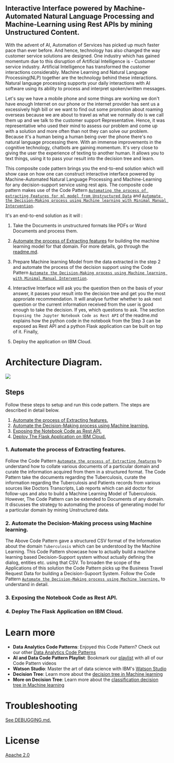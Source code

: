 ##  Interactive Interface powered by Machine-Automated Natural Language Processing and Machine-Learning using Rest APIs by mining Unstructured Content.

With the advent of AI, Automation of Services has picked up much faster pace than ever before. And hence, technology has also changed  the way customer service solutions are designed. One industry which has gained momentum due to this disruption of Artificial Intelligence is - Customer service industry. Artificial Intelligence has transformed the customer interactions considerably. Machine Learning and Natural Language Processing(NLP) together are the technology behind these interactions. Natural language processing supports your daily interactions with AI software using its ability to process and interpret spoken/written messages. 

Let's say we have a mobile phone and some things are working we don't have enough Internet on our phone or the internet provider has sent us a excessively high bill or we want to find out some promotion about roaming overseas because we are about to travel as what we normally do is we call them up and we talk to the customer support Representative. Hence, it was representative who used their mind to assess our problem and come up with a solution and more often than not they can solve our problem. Because it's a human being a human being over the phone there's no natural language processing there. With an immense improvements in the cognitive technology, chatbots are gaining momentum. It's very close to giving the user the experience of texting to another human. It allows you to text things, using it to pass your result into the decision tree and learn.

This composite code pattern brings you the end-to-end solution which will show case on how one can construct interactive interface powered by Machine-Automated Natural Language Processing and Machine-Learning for any decision-support service using rest apis. The composite code pattern makes use of the Code Pattern [`Automating the process of extracting Features for ml model from Unstructured Data`](https://github.com/IBM/extract-features-for-ml-model-from-unstructured-data/blob/master/README.md) and [`Automate the Decision-Making process using Machine learning with Minimal Manual Intervention`](https://github.com/IBM/automate-business-decisions-with-machine-learning).

It's an end-to-end solution as it will :

1. Take the Documents in unstructured formats like PDFs or Word Documents and process them. 

2. [Automate the process of Extracting features](https://github.com/IBM/extract-features-for-ml-model-from-unstructured-data) for building the machine learning model for that domain. For more details, go through the [readme.md](https://github.com/IBM/extract-features-for-ml-model-from-unstructured-data/blob/master/README.md).

3.  Prepare Machine learning Model from the data extracted in the step 2 and automate the process of the decision support  using the Code Pattern [`Automate the Decision-Making process using Machine learning with Minimal Manual Intervention`](https://github.com/IBM/automate-business-decisions-with-machine-learning).

4. Interactive Interface will ask you the question then on the basis of your answer, it passes your result into the decision tree and get you the most approriate recommendation. It will analyse further whether to ask next question or the current information received from the user is good enough to take the decision. If yes, which questions to ask. The section `Exposing the Jupyter Notebook Code as Rest API` of the readme.md explains how the python code in the notebook from the Step 3 can be exposed as Rest API  and a python Flask application can be built on top of it. Finally, 

5. Deploy the application on IBM Cloud.

 
# Architecture Diagram.
![](/doc/source/images)


## Steps
Follow these steps to setup and run this code pattern. The steps are
described in detail below.

1. [Automate the process of Extracting features.](#1-automate-the-process-of-extracting-features)
1. [Automate the Decision-Making process using Machine learning.](#2-automate-the-decision-making-process-using-machine-learning)
1. [Exposing the Notebook Code as Rest API.](#3-exposing-the-notebook-code-as-rest-api)
1. [Deploy The Flask Application on IBM Cloud.](#4-deploy-the-flask-application-on-ibm-cloud)

### 1. Automate the process of Extracting features.
Follow the Code Pattern [`Automate the process of Extracting features`](https://github.com/IBM/extract-features-for-ml-model-from-unstructured-data) to understand how to collate various documents of a particular domain and curate the information acquired from them in a structured format. The Code Pattern take the documents regarding the Tuberculosis, curate the information regarding the Tuberculosis and Patients records from various sources like Doctors Transcripts, Lab reports which can aid doctor for follow-ups and also to build a Machine Learning Model of Tuberculosis. However, The Code Pattern can be extended to Documents of any domain. It discusses the strategy to automating the process of generating model for a particular domain by mining Unstructured data.

### 2. Automate the Decision-Making process using Machine learning.
The Above Code Pattern gave a structured CSV format of the Information about the domain `Tuberculosis` which can be understood by the Machine Learning. This Code Pattern showcase how to actually build a machine learning based Decision-Support system without actually defining the dialog, entities etc. using that CSV. To broaden the scope of the Applications of this solution the Code Pattern picks up the Business Travel Request Data for building a Decision-Supoort System. Follow the Code Pattern [`Automate the Decision-Making process using Machine learning.`](#2-automate-the-decision-making-process-using-machine-learning) to understand in detail.

### 3. Exposing the Notebook Code as Rest API.



### 4. Deploy The Flask Application on IBM Cloud.


# Learn more

* **Data Analytics Code Patterns**: Enjoyed this Code Pattern? Check out our other [Data Analytics Code Patterns](https://developer.ibm.com/code/technologies/data-science/)
* **AI and Data Code Pattern Playlist**: Bookmark our [playlist](https://www.youtube.com/playlist?list=PLzUbsvIyrNfknNewObx5N7uGZ5FKH0Fde) with all of our Code Pattern videos
* **Watson Studio**: Master the art of data science with IBM's [Watson Studio](https://dataplatform.ibm.com/)
* **Decision Tree**: Learn more about the [decision tree in Machine learning](https://towardsdatascience.com/decision-trees-in-machine-learning-641b9c4e8052)
* **More on Decision Tree**: Learn more about the [ classification decision tree in Machine learning](https://medium.com/machine-learning-101/chapter-3-decision-trees-theory-e7398adac567)

# Troubleshooting

[See DEBUGGING.md.](DEBUGGING.md)

# License

[Apache 2.0](LICENSE)
